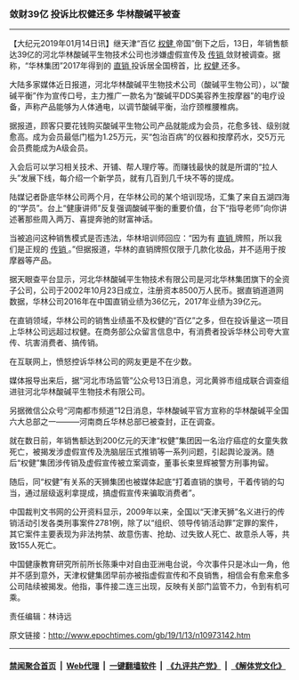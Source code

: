 ### 敛财39亿 投诉比权健还多 华林酸碱平被查
------------------------

<p>
 【大纪元2019年01月14日讯】继天津“百亿
 <a href="http://www.epochtimes.com/gb/tag/%E6%9D%83%E5%81%A5.html">
  权健
 </a>
 帝国”倒下之后，13日，年销售额达39亿的河北华林酸碱平生物技术公司也涉嫌虚假宣传及
 <a href="http://www.epochtimes.com/gb/tag/%E4%BC%A0%E9%94%80.html">
  传销
 </a>
 敛财被调查。据称，“华林集团”2017年得到的
 <a href="http://www.epochtimes.com/gb/tag/%E7%9B%B4%E9%94%80.html">
  直销
 </a>
 投诉居全国榜首，比
 <a href="http://www.epochtimes.com/gb/tag/%E6%9D%83%E5%81%A5.html">
  权健
 </a>
 还多。
</p>
<p>
 大陆多家媒体近日报道，河北华林酸碱平生物技术公司（酸碱平生物公司），以“酸碱平衡”作为宣传口号，主力推广一款名为“酸碱平DDS美容养生按摩器”的电疗设备，声称产品能够为人体通电，以调节酸碱平衡，治疗颈椎腰椎病。
</p>
<p>
 据报道，顾客只要花钱购买酸碱平生物公司产品就能成为会员，花愈多钱、级别就愈高。成为会员最低门槛为1.25万元，买“包治百病”的仪器和按摩药水，交5万元会员费能成为A级会员。
</p>
<p>
 入会后可以学习相关技术、开铺、帮人理疗等。而赚钱最快的就是所谓的“拉人头”发展下线，每介绍一个新学员，就有几百到几千块不等的提成。
</p>
<p>
 陆媒记者卧底华林公司两个月，在华林公司的某个培训现场，汇集了来自五湖四海的“学员”。台上“健康讲师”反复强调酸碱平衡的重要价值，台下“指导老师”向你讲述著那些周入两万、喜提奔驰的财富神话。
</p>
<p>
 当被追问这种销售模式是否违法，华林培训师回应：“因为有
 <a href="http://www.epochtimes.com/gb/tag/%E7%9B%B4%E9%94%80.html">
  直销
 </a>
 牌照，所以我们是正规的
 <a href="http://www.epochtimes.com/gb/tag/%E4%BC%A0%E9%94%80.html">
  传销
 </a>
 。”但据报道，华林的直销牌照仅限于几款化妆品，并不适用于按摩器等产品。
</p>
<p>
 据天眼查平台显示，河北华林酸碱平生物技术有限公司是河北华林集团旗下的全资子公司，公司于2002年10月23日成立，注册资本8500万人民币。据直销道道网数据，华林公司2016年在中国直销业绩为36亿元，2017年业绩为39亿元。
</p>
<p>
 在直销领域，华林公司的销售业绩虽不及权健的“百亿”之多，但在投诉量这一项目上华林公司远超过权健。在商务部公众留言信息中，有消费者投诉华林公司夸大宣传、坑害消费者、搞传销。
</p>
<p>
 在互联网上，愤怒控诉华林公司的网友更是不在少数。
</p>
<p>
 媒体报导出来后，据“河北市场监管”公众号13日消息，河北黄骅市组成联合调查组进驻河北华林酸碱平生物技术有限公司。
</p>
<p>
 另据微信公众号“河南都市频道”12日消息，华林酸碱平官方宣称的华林酸碱平全国六大总部之一———河南商丘华林总部已被查封，正在调查。
</p>
<p>
 就在数日前，年销售额达到200亿元的天津“权健”集团因一名治疗癌症的女童失救死亡，被揭发涉虚假宣传及洗脑层压式推销等一系列问题，引起舆论漩涡。随后“权健”集团涉传销及虚假宣传被立案调查，董事长束昱辉被警方刑事拘留。
</p>
<p>
 随后，同“权健”有关系的天狮集团也被媒体起底“打着直销的旗号，干着传销的勾当，通过层级返利拿提成，搞虚假宣传来骗取消费者”。
</p>
<p>
 中国裁判文书网的公开资料显示，2009年以来，全国以“天津天狮”名义进行的传销活动引发各类刑事案件2781例，除了以“组织、领导传销活动罪”定罪的案件，其它案件主要表现为非法拘禁、故意伤害、抢劫、过失致人死亡、故意杀人等，共致155人死亡。
</p>
<p>
 中国健康教育研究所前所长陈秉中对自由亚洲电台说，今次事件只是冰山一角，他并不感到意外，天津权健集团早前亦被指虚假宣传和不良销售，相信会有愈来愈多公司陆续被揭发。他指，事件接二连三出现，反映有关部门监管不力，令到有机可乘。
</p>
<p>
 责任编辑：林诗远
</p>

原文链接：http://www.epochtimes.com/gb/19/1/13/n10973142.htm


------------------------
#### [禁闻聚合首页](https://github.com/gfw-breaker/banned-news/blob/master/README.md) &nbsp;|&nbsp; [Web代理](https://github.com/gfw-breaker/open-proxy/blob/master/README.md) &nbsp;|&nbsp; [一键翻墙软件](https://github.com/gfw-breaker/nogfw/blob/master/README.md) &nbsp;|&nbsp; [《九评共产党》](https://github.com/gfw-breaker/9ping.md/blob/master/README.md#九评之一评共产党是什么) &nbsp;|&nbsp; [《解体党文化》](https://github.com/gfw-breaker/jtdwh.md/blob/master/README.md#绪论)